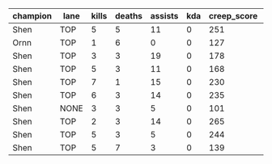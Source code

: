 | champion | lane | kills | deaths | assists | kda | creep_score | creep_score_per_minute | vision_score | goldPerMinute | damage_per_minute | ganked |
| --- | --- | --- | --- | --- | --- | --- | --- | --- | --- | --- | --- |
| Shen | TOP | 5 | 5 | 11 | 0 | 251 | 6.786840919333033 | 13 | 408.455739435682 | 862.7350178169279 | 0 |
| Ornn | TOP | 1 | 6 | 0 | 0 | 127 | 6.018957345971564 | 9 | 308.21743669120895 | 484.28981573557394 | 0 |
| Shen | TOP | 3 | 3 | 19 | 0 | 178 | 5.4323499491353004 | 14 | 363.8141033471737 | 837.1751446646149 | 0 |
| Shen | TOP | 5 | 3 | 11 | 0 | 168 | 7.2 | 12 | 423.4537812792126 | 840.5817596504559 | 0 |
| Shen | TOP | 7 | 1 | 15 | 0 | 230 | 7.532751091703056 | 15 | 460.88118687424344 | 853.6840075945837 | 0 |
| Shen | TOP | 6 | 3 | 14 | 0 | 235 | 7.230769230769231 | 17 | 421.9889280633831 | 716.7087126222242 | 0 |
| Shen | NONE | 3 | 3 | 5 | 0 | 101 | 5.554537121906508 | 9 | 318.3175004589674 | 725.8565381091893 | 0 |
| Shen | TOP | 2 | 3 | 14 | 0 | 265 | 7.571428571428571 | 14 | 401.64735497780225 | 862.1395628307496 | 0 |
| Shen | TOP | 5 | 3 | 5 | 0 | 244 | 7.229629629629629 | 22 | 393.58178467435334 | 752.5005461973308 | 0 |
| Shen | TOP | 5 | 7 | 3 | 0 | 139 | 4.857309260337798 | 12 | 305.47445884998206 | 506.12330506411104 | 0 |